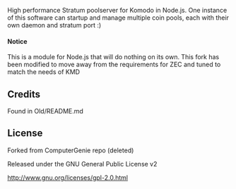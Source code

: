 High performance Stratum poolserver for Komodo in Node.js. One instance of this software can startup and manage multiple coin
pools, each with their own daemon and stratum port :)

#### Notice
This is a module for Node.js that will do nothing on its own. This fork has been modified to move away from the requirements for ZEC and tuned to match the needs of KMD

Credits
-------
Found in Old/README.md

License
-------

Forked from ComputerGenie repo (deleted)

Released under the GNU General Public License v2

http://www.gnu.org/licenses/gpl-2.0.html
